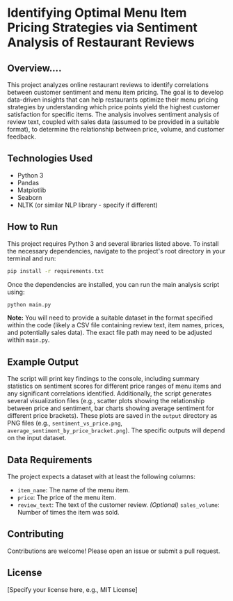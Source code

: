 # Identifying Optimal Menu Item Pricing Strategies via Sentiment Analysis of Restaurant Reviews

## Overview....


This project analyzes online restaurant reviews to identify correlations between customer sentiment and menu item pricing.  The goal is to develop data-driven insights that can help restaurants optimize their menu pricing strategies by understanding which price points yield the highest customer satisfaction for specific items.  The analysis involves sentiment analysis of review text, coupled with sales data (assumed to be provided in a suitable format), to determine the relationship between price, volume, and customer feedback.

## Technologies Used

* Python 3
* Pandas
* Matplotlib
* Seaborn
* NLTK (or similar NLP library - specify if different)

## How to Run

This project requires Python 3 and several libraries listed above.  To install the necessary dependencies, navigate to the project's root directory in your terminal and run:

```bash
pip install -r requirements.txt
```

Once the dependencies are installed, you can run the main analysis script using:

```bash
python main.py
```

**Note:**  You will need to provide a suitable dataset in the format specified within the code (likely a CSV file containing review text, item names, prices, and potentially sales data).  The exact file path may need to be adjusted within `main.py`.

## Example Output

The script will print key findings to the console, including summary statistics on sentiment scores for different price ranges of menu items and any significant correlations identified.  Additionally, the script generates several visualization files (e.g., scatter plots showing the relationship between price and sentiment, bar charts showing average sentiment for different price brackets).  These plots are saved in the `output` directory as PNG files (e.g., `sentiment_vs_price.png`, `average_sentiment_by_price_bracket.png`).  The specific outputs will depend on the input dataset.


## Data Requirements

The project expects a dataset with at least the following columns:

* `item_name`: The name of the menu item.
* `price`: The price of the menu item.
* `review_text`: The text of the customer review.
*(Optional)* `sales_volume`: Number of times the item was sold.


## Contributing

Contributions are welcome! Please open an issue or submit a pull request.


## License

[Specify your license here, e.g., MIT License]
